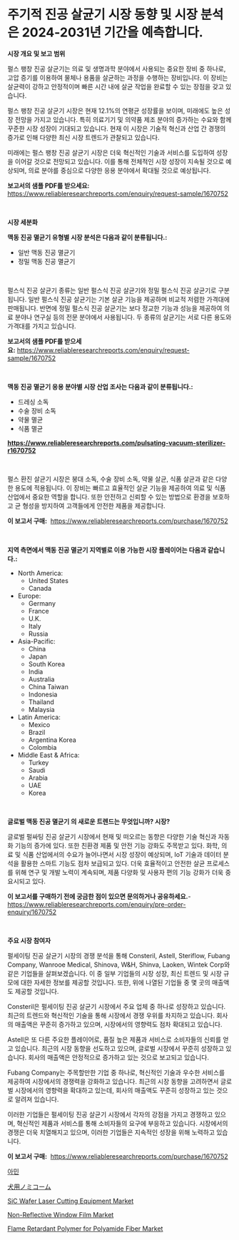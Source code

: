 <p><h1>주기적 진공 살균기 시장 동향 및 시장 분석은 2024-2031년 기간을 예측합니다.</h1></p><p><strong>시장 개요 및 보고 범위</strong></p>
<p><p>펄스 팽창 진공 살균기는 의료 및 생명과학 분야에서 사용되는 중요한 장비 중 하나로, 고압 증기를 이용하여 물체나 용품을 살균하는 과정을 수행하는 장비입니다. 이 장비는 살균력이 강하고 안정적이며 빠른 시간 내에 살균 작업을 완료할 수 있는 장점을 갖고 있습니다.</p><p>펄스 팽창 진공 살균기 시장은 현재 12.1%의 연평균 성장률을 보이며, 미래에도 높은 성장 전망을 가지고 있습니다. 특히 의료기기 및 의약품 제조 분야의 증가하는 수요와 함께 꾸준한 시장 성장이 기대되고 있습니다. 현재 이 시장은 기술적 혁신과 산업 간 경쟁의 증가로 인해 다양한 최신 시장 트렌드가 관찰되고 있습니다.</p><p>미래에는 펄스 팽창 진공 살균기 시장은 더욱 혁신적인 기술과 서비스를 도입하여 성장을 이어갈 것으로 전망되고 있습니다. 이를 통해 전체적인 시장 성장이 지속될 것으로 예상되며, 의료 분야를 중심으로 다양한 응용 분야에서 확대될 것으로 예상됩니다.</p></p>
<p><strong>보고서의 샘플 PDF를 받으세요:</strong> <a href="https://www.reliableresearchreports.com/enquiry/request-sample/1670752">https://www.reliableresearchreports.com/enquiry/request-sample/1670752</a></p>
<p>&nbsp;</p>
<p><strong>시장 세분화</strong></p>
<p><strong>맥동 진공 멸균기 유형별 시장 분석은 다음과 같이 분류됩니다.:</strong></p>
<p><ul><li>일반 맥동 진공 멸균기</li><li>정밀 맥동 진공 멸균기</li></ul></p>
<p>&nbsp;</p>
<p><p>펄스식 진공 살균기 종류는 일반 펄스식 진공 살균기와 정밀 펄스식 진공 살균기로 구분됩니다. 일반 펄스식 진공 살균기는 기본 살균 기능을 제공하며 비교적 저렴한 가격대에 판매됩니다. 반면에 정밀 펄스식 진공 살균기는 보다 정교한 기능과 성능을 제공하여 의료 분야나 연구실 등의 전문 분야에서 사용됩니다. 두 종류의 살균기는 서로 다른 용도와 가격대를 가지고 있습니다.</p></p>
<p><strong>보고서의 샘플 PDF를 받으세요:</strong>&nbsp;<a href="https://www.reliableresearchreports.com/enquiry/request-sample/1670752">https://www.reliableresearchreports.com/enquiry/request-sample/1670752</a></p>
<p>&nbsp;</p>
<p><strong> 맥동 진공 멸균기 응용 분야별 시장 산업 조사는 다음과 같이 분류됩니다.:</strong></p>
<p><ul><li>드레싱 소독</li><li>수술 장비 소독</li><li>약물 멸균</li><li>식품 멸균</li></ul></p>
<p><strong><a href="https://www.reliableresearchreports.com/pulsating-vacuum-sterilizer-r1670752">https://www.reliableresearchreports.com/pulsating-vacuum-sterilizer-r1670752</a></strong></p>
<p>&nbsp;</p>
<p><p>펄스 환진 살균기 시장은 붕대 소독, 수술 장비 소독, 약물 살균, 식품 살균과 같은 다양한 용도에 적용됩니다. 이 장비는 빠르고 효율적인 살균 기능을 제공하여 의료 및 식품 산업에서 중요한 역할을 합니다. 또한 안전하고 신뢰할 수 있는 방법으로 환경을 보호하고 균 형성을 방지하여 고객들에게 안전한 제품을 제공합니다.</p></p>
<p><strong>이 보고서 구매:</strong>&nbsp; <a href="https://www.reliableresearchreports.com/purchase/1670752">https://www.reliableresearchreports.com/purchase/1670752</a></p>
<p>&nbsp;</p>
<p><strong>지역 측면에서 맥동 진공 멸균기 지역별로 이용 가능한 시장 플레이어는 다음과 같습니다.:</strong></p>
<p><ul>
    <li>
        North America:
        <ul>
            <li>United States</li>
            <li>Canada</li>
        </ul>
    </li>
    <li>
        Europe:
        <ul>
            <li>Germany</li>
            <li>France</li>
            <li>U.K.</li>
            <li>Italy</li>
            <li>Russia</li>
        </ul>
    </li>
    <li>
        Asia-Pacific:
        <ul>
            <li>China</li>
            <li>Japan</li>
            <li>South Korea</li>
            <li>India</li>
            <li>Australia</li>
            <li>China Taiwan</li>
            <li>Indonesia</li>
            <li>Thailand</li>
            <li>Malaysia</li>
        </ul>
    </li>
    <li>
        Latin America:
        <ul>
            <li>Mexico</li>
            <li>Brazil</li>
            <li>Argentina Korea</li>
            <li>Colombia</li>
        </ul>
    </li>
    <li>
        Middle East & Africa:
        <ul>
            <li>Turkey</li>
            <li>Saudi</li>
            <li>Arabia</li>
            <li>UAE</li>
            <li>Korea</li>
        </ul>
    </li>
    </ul></p>
<p>&nbsp;</p>
<p><strong>글로벌 맥동 진공 멸균기 의 새로운 트렌드는 무엇입니까? 시장?</strong></p>
<p><p>글로벌 펄싸팅 진공 살균기 시장에서 현재 및 떠오르는 동향은 다양한 기술 혁신과 자동화 기능의 증가에 있다. 또한 친환경 제품 및 안전 기능 강화도 주목받고 있다. 화학, 의료 및 식품 산업에서의 수요가 늘어나면서 시장 성장이 예상되며, IoT 기술과 데이터 분석을 활용한 스마트 기능도 점차 보급되고 있다. 더욱 효율적이고 안전한 살균 프로세스를 위해 연구 및 개발 노력이 계속되며, 제품 다양화 및 사용자 편의 기능 강화가 더욱 중요시되고 있다.</p></p>
<p><strong>이 보고서를 구매하기 전에 궁금한 점이 있으면 문의하거나 공유하세요.</strong>- <a href="https://www.reliableresearchreports.com/enquiry/pre-order-enquiry/1670752">https://www.reliableresearchreports.com/enquiry/pre-order-enquiry/1670752</a></p>
<p>&nbsp;</p>
<p><strong>주요 시장 참여자</strong></p>
<p><p>펄세이팅 진공 살균기 시장의 경쟁 분석을 통해 Consteril, Astell, Steriflow, Fubang Company, Wanrooe Medical, Shinova, W&H, Shinva, Laoken, Wintek Corp와 같은 기업들을 살펴보겠습니다. 이 중 일부 기업들의 시장 성장, 최신 트렌드 및 시장 규모에 대한 자세한 정보를 제공할 것입니다. 또한, 위에 나열된 기업들 중 몇 곳의 매출액도 제공할 것입니다.</p><p>Consteril은 펄세이팅 진공 살균기 시장에서 주요 업체 중 하나로 성장하고 있습니다. 최근의 트렌드와 혁신적인 기술을 통해 시장에서 경쟁 우위를 차지하고 있습니다. 회사의 매출액은 꾸준히 증가하고 있으며, 시장에서의 영향력도 점차 확대되고 있습니다.</p><p>Astell은 또 다른 주요한 플레이어로, 품질 높은 제품과 서비스로 소비자들의 신뢰를 얻고 있습니다. 최근의 시장 동향을 선도하고 있으며, 글로벌 시장에서 꾸준히 성장하고 있습니다. 회사의 매출액은 안정적으로 증가하고 있는 것으로 보고되고 있습니다.</p><p>Fubang Company는 주목할만한 기업 중 하나로, 혁신적인 기술과 우수한 서비스를 제공하여 시장에서의 경쟁력을 강화하고 있습니다. 최근의 시장 동향을 고려하면서 글로벌 시장에서의 영향력을 확대하고 있는데, 회사의 매출액도 꾸준히 성장하고 있는 것으로 알려져 있습니다.</p><p>이러한 기업들은 펄세이팅 진공 살균기 시장에서 각자의 강점을 가지고 경쟁하고 있으며, 혁신적인 제품과 서비스를 통해 소비자들의 요구에 부응하고 있습니다. 시장에서의 경쟁은 더욱 치열해지고 있으며, 이러한 기업들은 지속적인 성장을 위해 노력하고 있습니다.</p></p>
<p><strong>이 보고서 구매:</strong>&nbsp;&nbsp;<a href="https://www.reliableresearchreports.com/purchase/1670752">https://www.reliableresearchreports.com/purchase/1670752</a></p>
<p><p><a href="https://github.com/chupp85/Market-Research-Report-List-1/blob/main/614278941479.md">아민</a></p><p><a href="https://github.com/nemesis2824/Market-Research-Report-List-1/blob/main/280049645392.md">犬用ノミコーム</a></p><p><a href="https://github.com/julyju69/Market-Research-Report-List-3/blob/main/sic-wafer-laser-cutting-equipment-market.md">SiC Wafer Laser Cutting Equipment Market</a></p><p><a href="https://issuu.com/reportprime-2/docs/non-reflective-window-film-market-size-2030.pptx">Non-Reflective Window Film Market</a></p><p><a href="https://frill-swim-3cd.notion.site/Flame-Retardant-Polymer-for-Polyamide-Fiber-Market-Focuses-on-Market-Share-Size-and-Projected-Forec-6cc8224bce0645b2afd715907477b007">Flame Retardant Polymer for Polyamide Fiber Market</a></p></p>